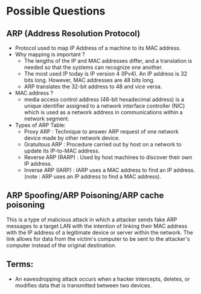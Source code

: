 # Possible Questions

## ARP (Address Resolution Protocol)
 - Protocol used to map IP Address of a machine to its MAC address.
 - Why mapping is important ? 
   - The lengths of the IP and MAC addresses differ, and a translation is needed so that the systems can recognize one another.
   - The most used IP today is IP version 4 (IPv4). An IP address is 32 bits long. However, MAC addresses are 48 bits long.
   - ARP translates the 32-bit address to 48 and vice versa.
 - MAC address ?
   - media access control address (48-bit hexadecimal address) is a unique identifier assigned to a network interface controller (NIC) which is used as a network address in communications within a network segment. 
 - Types of ARP Table:
   - Proxy ARP : Technique to answer ARP request of one network device made by other network device.
   - Gratuitous ARP : Procedure carried out by host on a network to update its IP-to-MAC address.
   - Reverse ARP (RARP) : Used by host machines to discover their own IP address.
   - Inverse ARP (IARP) : IARP uses a MAC address to find an IP address. (note : ARP uses an IP address to find a MAC address).

## ARP Spoofing/ARP Poisoning/ARP cache poisoning
This is a type of malicious attack in which a attacker sends fake ARP messages to a target LAN with the intention of linking 
their MAC address with the IP address of a legitimate device or server within the network. The link allows for data from the 
victim's computer to be sent to the attacker's computer instead of the original destination. 

## Terms:
- An eavesdropping attack occurs when a hacker intercepts, deletes, or modifies data that is transmitted between two devices.

